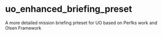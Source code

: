 # uo_enhanced_briefing_preset
A more detailed mission briefing prteset for UO based on Perfks work and Olsen Framework
